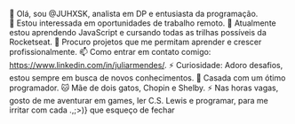 👋 Olá, sou @JUHXSK, analista em DP e entusiasta da programação.<br>
👀 Estou interessada em oportunidades de trabalho remoto.
🚀 Atualmente estou aprendendo JavaScript e cursando todas as trilhas possíveis da Rocketseat.
🔧 Procuro projetos que me permitam aprender e crescer profissionalmente.
📫 Como entrar em contato comigo: https://www.linkedin.com/in/juliarmendes/.
⚡ Curiosidade: Adoro desafios, estou sempre em busca de novos conhecimentos.
💍 Casada com um ótimo programador.
🐱 Mãe de dois gatos, Chopin e Shelby.
⚡ Nas horas vagas, gosto de me aventurar em games, ler C.S. Lewis e programar, para me irritar com cada .,;>)} que esqueço de fechar


<!---
JUHXSK/JUHXSK is a ✨ special ✨ repository because its `README.md` (this file) appears on your GitHub profile.
You can click the Preview link to take a look at your changes.
--->
